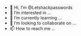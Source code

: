 - 👋 Hi, I’m @Letshackpasswords
- 👀 I’m interested in ...
- 🌱 I’m currently learning ...
- 💞️ I’m looking to collaborate on ...
- 📫 How to reach me ...

<!---
Letshackpasswords/Letshackpasswords is a ✨ special ✨ repository because its `README.md` (this file) appears on your GitHub profile.
You can click the Preview link to take a look at your changes.
--->
